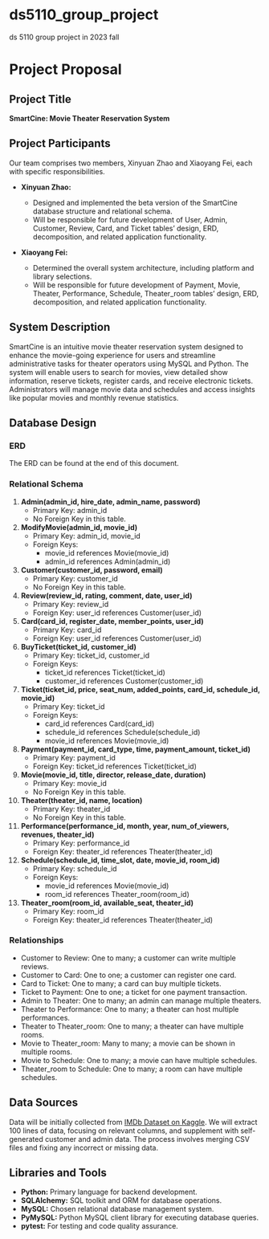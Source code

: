 # ds5110_group_project
ds 5110 group project in 2023 fall 

# Project Proposal

## Project Title
**SmartCine: Movie Theater Reservation System**

## Project Participants
Our team comprises two members, Xinyuan Zhao and Xiaoyang Fei, each with specific responsibilities.

- **Xinyuan Zhao:** 
  - Designed and implemented the beta version of the SmartCine database structure and relational schema.
  - Will be responsible for future development of User, Admin, Customer, Review, Card, and Ticket tables’ design, ERD, decomposition, and related application functionality.

- **Xiaoyang Fei:** 
  - Determined the overall system architecture, including platform and library selections.
  - Will be responsible for future development of Payment, Movie, Theater, Performance, Schedule, Theater_room tables’ design, ERD, decomposition, and related application functionality.

## System Description
SmartCine is an intuitive movie theater reservation system designed to enhance the movie-going experience for users and streamline administrative tasks for theater operators using MySQL and Python. The system will enable users to search for movies, view detailed show information, reserve tickets, register cards, and receive electronic tickets. Administrators will manage movie data and schedules and access insights like popular movies and monthly revenue statistics.

## Database Design
### ERD
The ERD can be found at the end of this document.

### Relational Schema
1. **Admin(admin_id, hire_date, admin_name, password)**
   - Primary Key: admin_id
   - No Foreign Key in this table.
2. **ModifyMovie(admin_id, movie_id)**
   - Primary Key: admin_id, movie_id
   - Foreign Keys: 
     - movie_id references Movie(movie_id)
     - admin_id references Admin(admin_id)
3. **Customer(customer_id, password, email)**
   - Primary Key: customer_id
   - No Foreign Key in this table.
4. **Review(review_id, rating, comment, date, user_id)**
   - Primary Key: review_id
   - Foreign Key: user_id references Customer(user_id)
5. **Card(card_id, register_date, member_points, user_id)**
   - Primary Key: card_id
   - Foreign Key: user_id references Customer(user_id)
6. **BuyTicket(ticket_id, customer_id)**
   - Primary Key: ticket_id, customer_id
   - Foreign Keys: 
     - ticket_id references Ticket(ticket_id)
     - customer_id references Customer(customer_id)
7. **Ticket(ticket_id, price, seat_num, added_points, card_id, schedule_id, movie_id)**
   - Primary Key: ticket_id
   - Foreign Keys:
     - card_id references Card(card_id)
     - schedule_id references Schedule(schedule_id)
     - movie_id references Movie(movie_id)
8. **Payment(payment_id, card_type, time, payment_amount, ticket_id)**
   - Primary Key: payment_id
   - Foreign Key: ticket_id references Ticket(ticket_id)
9. **Movie(movie_id, title, director, release_date, duration)**
   - Primary Key: movie_id
   - No Foreign Key in this table.
10. **Theater(theater_id, name, location)**
    - Primary Key: theater_id
    - No Foreign Key in this table.
11. **Performance(performance_id, month, year, num_of_viewers, revenues, theater_id)**
    - Primary Key: performance_id
    - Foreign Key: theater_id references Theater(theater_id)
12. **Schedule(schedule_id, time_slot, date, movie_id, room_id)**
    - Primary Key: schedule_id
    - Foreign Keys:
      - movie_id references Movie(movie_id)
      - room_id references Theater_room(room_id)
13. **Theater_room(room_id, available_seat, theater_id)**
    - Primary Key: room_id
    - Foreign Key: theater_id references Theater(theater_id)

### Relationships
- Customer to Review: One to many; a customer can write multiple reviews.
- Customer to Card: One to one; a customer can register one card.
- Card to Ticket: One to many; a card can buy multiple tickets.
- Ticket to Payment: One to one; a ticket for one payment transaction.
- Admin to Theater: One to many; an admin can manage multiple theaters.
- Theater to Performance: One to many; a theater can host multiple performances.
- Theater to Theater_room: One to many; a theater can have multiple rooms.
- Movie to Theater_room: Many to many; a movie can be shown in multiple rooms.
- Movie to Schedule: One to many; a movie can have multiple schedules.
- Theater_room to Schedule: One to many; a room can have multiple schedules.

## Data Sources
Data will be initially collected from [IMDb Dataset on Kaggle](https://www.kaggle.com/datasets/komalkhetlani/imdb-dataset). We will extract 100 lines of data, focusing on relevant columns, and supplement with self-generated customer and admin data. The process involves merging CSV files and fixing any incorrect or missing data.

## Libraries and Tools
- **Python:** Primary language for backend development.
- **SQLAlchemy:** SQL toolkit and ORM for database operations.
- **MySQL:** Chosen relational database management system.
- **PyMySQL:** Python MySQL client library for executing database queries.
- **pytest:** For testing and code quality assurance.


